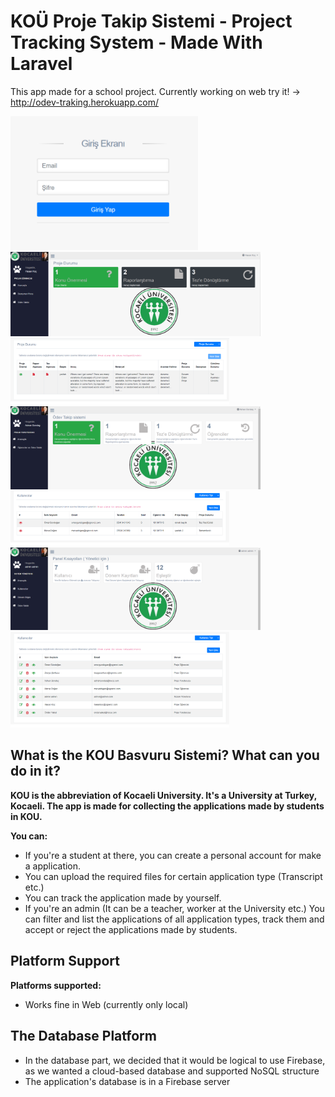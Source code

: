 # KOÜ Proje Takip Sistemi - Project Tracking System - Made With Laravel

This app made for a school project. Currently working on web try it! -> http://odev-traking.herokuapp.com/

<div class="row">
  <img src="images/Screenshot_3.png" width="300"/>
</div>
<div class="row">
   <img src="images/Screenshot_1.png" width="400"/>
  <img src="images/Screenshot_2.png" width="350"/>
</div>
<div class="row">
   <img src="images/Screenshot_6.png" width="400"/>
  <img src="images/Screenshot_7.png" width="350"/>
</div>
<div class="row">
   <img src="images/Screenshot_5.png" width="400"/>
  <img src="images/Screenshot_4.png" width="350"/>
</div>

## What is the KOU Basvuru Sistemi? What can you do in it?

**KOU is the abbreviation of Kocaeli University. It's a University at Turkey, Kocaeli. The app is made for collecting the applications made by students in KOU.**

**You can:**
 - If you're a student at there, you can create a personal account for make a application.
 - You can upload the required files for certain application type (Transcript etc.)
 - You can track the application made by yourself.
 - If you're an admin (It can be a teacher, worker at the University etc.) You can filter and list the applications of all application types, track them and accept or reject the applications made by students.

## Platform Support

**Platforms supported:**
 - Works fine in Web (currently only local)

## The Database Platform

  - In the database part, we decided that it would be logical to use Firebase, as we wanted a cloud-based database and supported NoSQL structure
  - The application's database is in a Firebase server

